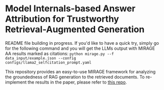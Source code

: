 # Model Internals-based Answer Attribution for Trustworthy Retrieval-Augmented Generation

README file building in progress.
If you'd like to have a quick try, simply go for the following command and you will get the LLMs output with MIRAGE AA results marked as citations:
``
python mirage.py --f data_input/example.json --config configs/llama2_selfcitation_prompt.yaml
``

This repository provides an easy-to-use MIRAGE framework for analyzing the groundedness of RAG generation to the retrieved documents. To re-implement the results in the paper, please refer to [this repo](github).

